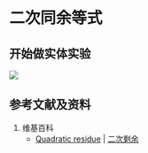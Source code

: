 # 二次同余等式

## 开始做实体实验

![](/images/数论/高斯的算术研究中典型的推演实验/基本概念/二次同余等式/1a1.jpg)

## 参考文献及资料

1. 维基百科
	- [Quadratic residue](https://en.wikipedia.org/wiki/Quadratic_residue) | [二次剩余](https://zh.wikipedia.org/wiki/二次剩余) 




